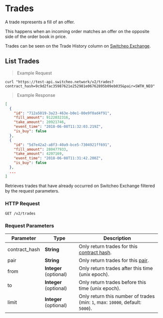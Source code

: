 # Trades

A trade represents a fill of an offer.

This happens when an incoming order matches an offer on the opposite side of the order book in price.

Trades can be seen on the Trade History column on [Switcheo Exchange](https://switcheo.exchange).

## List Trades

> Example Request

```shell
curl "https://test-api.switcheo.network/v2/trades?contract_hash=9c9d2fac35987621e252981e06762895b09eb035&pair=SWTH_NEO"
```

> Example Response

```json
[
  {
    "id": "712a5019-3a23-463e-b0e1-80e9f0ad4f91",
    "fill_amount": 9122032316,
    "take_amount": 20921746,
    "event_time": "2018-06-08T11:32:03.219Z",
    "is_buy": false
  },
  {
    "id": "5d7e42a2-a8f3-40a9-bce5-7304921ff691",
    "fill_amount": 280477933,
    "take_amount": 4207169,
    "event_time": "2018-06-08T11:31:42.200Z",
    "is_buy": false
  },
  ...
]
```

Retrieves trades that have already occurred on Switcheo Exchange filtered by the request parameters.

### HTTP Request

`GET /v2/trades`

### Request Parameters

Parameter     | Type                   | Description
------------- | ---------------------- | ----------- 
contract_hash | **String**             | Only return trades for this [contract hash](#contracts).
pair          | **String**             | Only return trades for this [pair](#pairs).
from          | **Integer** (optional) | Only return trades after this time (unix epoch).
to            | **Integer** (optional) | Only return trades before this time (unix epoch).
limit         | **Integer** (optional) | Only return this number of trades (min: `1`, max: `10000`, default: `5000`).
